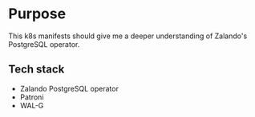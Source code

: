 # Purpose
This k8s manifests should give me a deeper understanding of Zalando's PostgreSQL operator.

## Tech stack
- Zalando PostgreSQL operator
- Patroni
- WAL-G
